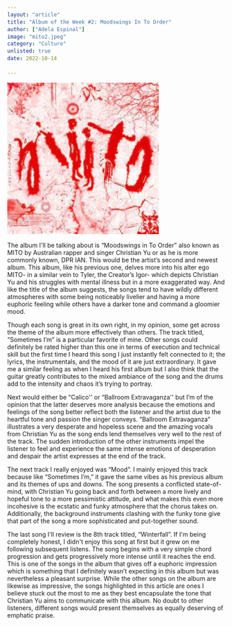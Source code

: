 ```yaml
---
layout: "article"
title: "Album of the Week #2: Moodswings In To Order"
author: ["Adela Espinal"]
image: "mito2.jpeg"
category: "Culture"
unlisted: true
date: 2022-10-14
 
---
```


![Album Image](/assets/images/mito2.jpeg)

The album I'll be talking about is “Moodswings in To Order” also known as MITO by Australian rapper and singer Christian Yu or as he is more commonly known, DPR IAN. This would be the artist’s second and newest album. This album, like his previous one, delves more into his alter ego MITO- in a similar vein to Tyler, the Creator’s Igor- which depicts Christian Yu and his struggles with mental illness but in a more exaggerated way. And like the title of the album suggests, the songs tend to have wildly different atmospheres with some being noticeably livelier and having a more euphoric feeling while others have a darker tone and command a gloomier mood. 

Though each song is great in its own right, in my opinion, some get across the theme of the album more effectively than others. The track titled, “Sometimes I’m” is a particular favorite of mine. Other songs could definitely be rated higher than this one in terms of execution and technical skill but the first time I heard this song I just instantly felt connected to it; the lyrics, the instrumentals, and the mood of it are just extraordinary. It gave me a similar feeling as when I heard his first album but I also think that the guitar greatly contributes to the mixed ambiance of the song and the drums add to the intensity and chaos it’s trying to portray. 

Next would either be “Calico'' or “Ballroom Extravaganza'' but I’m of the opinion that the latter deserves more analysis because the emotions and feelings of the song better reflect both the listener and the artist due to the heartful tone and passion the singer conveys. “Ballroom Extravaganza” illustrates a very desperate and hopeless scene and the amazing vocals from Christian Yu as the song ends lend themselves very well to the rest of the track. The sudden introduction of the other instruments impel the listener to feel and experience the same intense emotions of desperation and despair the artist expresses at the end of the track. 

The next track I really enjoyed was “Mood”. I mainly enjoyed this track because like “Sometimes I’m,” it gave the same vibes as his previous album and its themes of ups and downs. The song presents a conflicted state-of-mind, with Christian Yu going back and forth between a more lively and hopeful tone to a more pessimistic attitude, and what makes this even more incohesive is the ecstatic and funky atmosphere that the chorus takes on. Additionally, the background instruments clashing with the funky tone give that part of the song a more sophisticated and put-together sound. 

The last song I'll review is the 8th track titled, “Winterfall”. If I'm being completely honest, I didn't enjoy this song at first but it grew on me following subsequent listens.  The song begins with a very simple chord progression and gets progressively more intense until it reaches the end. This is one of the songs in the album that gives off a euphoric impression which is something that I definitely wasn’t expecting in this album but was nevertheless a pleasant surprise. 
While  the other songs on the album are likewise as impressive, the songs highlighted in this article are ones I believe stuck out the most to me as they best encapsulate the tone that Christian Yu aims to communicate with this album. No doubt to other listeners, different songs would present themselves as equally deserving of emphatic praise.



